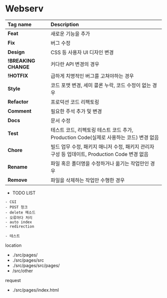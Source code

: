 # Webserv

| Tag name           | Description |
|:-------------------|:------------|
|**Feat**            |새로운 기능을 추가|
|**Fix**             |버그 수정|
|**Design**          |CSS 등 사용자 UI 디자인 변경|
|**!BREAKING CHANGE**|커다란 API 변경의 경우|
|**!HOTFIX**         |급하게 치명적인 버그를 고쳐야하는 경우|
|**Style**           |코드 포맷 변경, 세미 콜론 누락, 코드 수정이 없는 경우|
|**Refactor**        |프로덕션 코드 리팩토링|
|**Comment**         |필요한 주석 추가 및 변경|
|**Docs**            |문서 수정|
|**Test**            |테스트 코드, 리펙토링 테스트 코드 추가, Production Code(실제로 사용하는 코드) 변경 없음|
|**Chore**           |빌드 업무 수정, 패키지 매니저 수정, 패키지 관리자 구성 등 업데이트, Production Code 변경 없음|
|**Rename**          |파일 혹은 폴더명을 수정하거나 옮기는 작업만인 경우|
|**Remove**          |파일을 삭제하는 작업만 수행한 경우|

>
- TODO LIST
>
	- CGI
	- POST 청크
	- delete 메소드
	- 오류마다 처리
	- auto index
	- redirection

	- 테스트

location

* ./src/pages/
* ./src/pages/src
* ./src/pages/src/pages/
* /src/other

request

* ./src/pages/index.html

